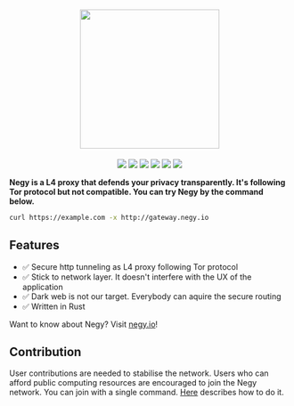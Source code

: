 <h1 align="center">
  <img src="https://user-images.githubusercontent.com/3483230/200106390-5d7184c3-8b58-4304-92a2-2f18d7c4edaa.png" width="250"/>
</h1>

<p align="center">
  <a href="https://github.com/negyio/negy/actions/workflows/cd.yml"><img src="https://github.com/negyio/negy/actions/workflows/cd.yml/badge.svg"/></a>
  <a href="https://github.com/negyio/negy/actions/workflows/cd-dev.yml"><img src="https://github.com/negyio/negy/actions/workflows/cd-dev.yml/badge.svg"/></a>
  <a href="https://hub.docker.com/repository/docker/tbrand/negy-gateway"><img src="https://img.shields.io/docker/pulls/tbrand/negy-gateway"/></a>
  <a href="https://hub.docker.com/repository/docker/tbrand/negy-node"><img src="https://img.shields.io/docker/pulls/tbrand/negy-node"/></a>
  <a href="https://hub.docker.com/repository/docker/tbrand/negy-node-pool"><img src="https://img.shields.io/docker/pulls/tbrand/negy-node-pool"/></a>
  <a href="https://negy.io"><img src="https://img.shields.io/badge/Docs-negy.io-green"/></a>
<p align="center">

**Negy is a L4 proxy that defends your privacy transparently. It's following Tor protocol but not compatible. You can try Negy by the command below.**

```bash
curl https://example.com -x http://gateway.negy.io
```

## Features

- :white_check_mark: Secure http tunneling as L4 proxy following Tor protocol
- :white_check_mark: Stick to network layer. It doesn't interfere with the UX of the application
- :white_check_mark: Dark web is not our target. Everybody can aquire the secure routing
- :white_check_mark: Written in Rust

Want to know about Negy? Visit [negy.io](https://negy.io)!

## Contribution

User contributions are needed to stabilise the network. Users who can afford public computing resources are encouraged to join the Negy network. You can join with a single command. [Here](https://negy.io/docs/contribution/launch_public_node) describes how to do it.
